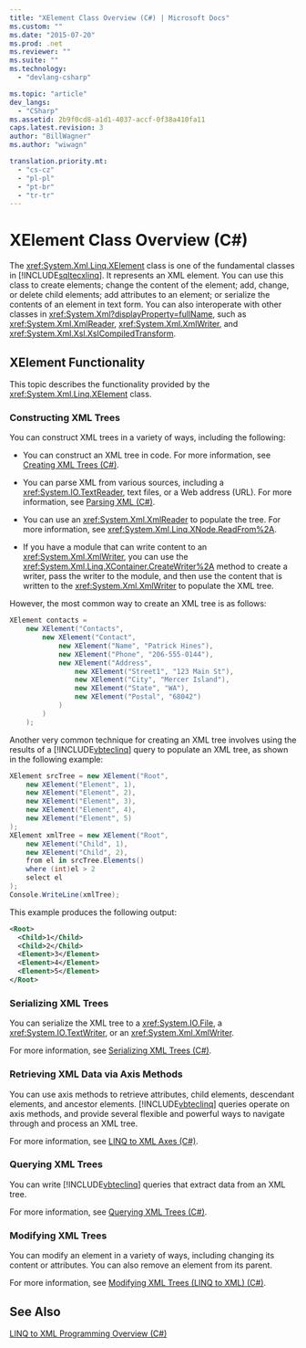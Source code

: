```yaml
---
title: "XElement Class Overview (C#) | Microsoft Docs"
ms.custom: ""
ms.date: "2015-07-20"
ms.prod: .net
ms.reviewer: ""
ms.suite: ""
ms.technology: 
  - "devlang-csharp"

ms.topic: "article"
dev_langs: 
  - "CSharp"
ms.assetid: 2b9f0cd8-a1d1-4037-accf-0f38a410fa11
caps.latest.revision: 3
author: "BillWagner"
ms.author: "wiwagn"

translation.priority.mt: 
  - "cs-cz"
  - "pl-pl"
  - "pt-br"
  - "tr-tr"
---
```

# XElement Class Overview (C#)
The <xref:System.Xml.Linq.XElement> class is one of the fundamental classes in [!INCLUDE[sqltecxlinq](~/includes/sqltecxlinq-md.md)]. It represents an XML element. You can use this class to create elements; change the content of the element; add, change, or delete child elements; add attributes to an element; or serialize the contents of an element in text form. You can also interoperate with other classes in <xref:System.Xml?displayProperty=fullName>, such as <xref:System.Xml.XmlReader>, <xref:System.Xml.XmlWriter>, and <xref:System.Xml.Xsl.XslCompiledTransform>.  
  
## XElement Functionality  
 This topic describes the functionality provided by the <xref:System.Xml.Linq.XElement> class.  
  
### Constructing XML Trees  
 You can construct XML trees in a variety of ways, including the following:  
  
-   You can construct an XML tree in code. For more information, see [Creating XML Trees (C#)](../../../../csharp/programming-guide/concepts/linq/creating-xml-trees.md).  
  
-   You can parse XML from various sources, including a <xref:System.IO.TextReader>, text files, or a Web address (URL). For more information, see [Parsing XML (C#)](../../../../csharp/programming-guide/concepts/linq/parsing-xml.md).  
  
-   You can use an <xref:System.Xml.XmlReader> to populate the tree. For more information, see <xref:System.Xml.Linq.XNode.ReadFrom%2A>.  
  
-   If you have a module that can write content to an <xref:System.Xml.XmlWriter>, you can use the <xref:System.Xml.Linq.XContainer.CreateWriter%2A> method to create a writer, pass the writer to the module, and then use the content that is written to the <xref:System.Xml.XmlWriter> to populate the XML tree.  
  
 However, the most common way to create an XML tree is as follows:  
  
```csharp  
XElement contacts =  
    new XElement("Contacts",  
        new XElement("Contact",  
            new XElement("Name", "Patrick Hines"),   
            new XElement("Phone", "206-555-0144"),  
            new XElement("Address",  
                new XElement("Street1", "123 Main St"),  
                new XElement("City", "Mercer Island"),  
                new XElement("State", "WA"),  
                new XElement("Postal", "68042")  
            )  
        )  
    );  
```  
  
 Another very common technique for creating an XML tree involves using the results of a [!INCLUDE[vbteclinq](~/includes/vbteclinq-md.md)] query to populate an XML tree, as shown in the following example:  
  
```csharp  
XElement srcTree = new XElement("Root",  
    new XElement("Element", 1),  
    new XElement("Element", 2),  
    new XElement("Element", 3),  
    new XElement("Element", 4),  
    new XElement("Element", 5)  
);  
XElement xmlTree = new XElement("Root",  
    new XElement("Child", 1),  
    new XElement("Child", 2),  
    from el in srcTree.Elements()  
    where (int)el > 2  
    select el  
);  
Console.WriteLine(xmlTree);  
```  
  
 This example produces the following output:  
  
```xml  
<Root>  
  <Child>1</Child>  
  <Child>2</Child>  
  <Element>3</Element>  
  <Element>4</Element>  
  <Element>5</Element>  
</Root>  
```  
  
### Serializing XML Trees  
 You can serialize the XML tree to a <xref:System.IO.File>, a <xref:System.IO.TextWriter>, or an <xref:System.Xml.XmlWriter>.  
  
 For more information, see [Serializing XML Trees (C#)](../../../../csharp/programming-guide/concepts/linq/serializing-xml-trees.md).  
  
### Retrieving XML Data via Axis Methods  
 You can use axis methods to retrieve attributes, child elements, descendant elements, and ancestor elements. [!INCLUDE[vbteclinq](~/includes/vbteclinq-md.md)] queries operate on axis methods, and provide several flexible and powerful ways to navigate through and process an XML tree.  
  
 For more information, see [LINQ to XML Axes (C#)](../../../../csharp/programming-guide/concepts/linq/linq-to-xml-axes.md).  
  
### Querying XML Trees  
 You can write [!INCLUDE[vbteclinq](~/includes/vbteclinq-md.md)] queries that extract data from an XML tree.  
  
 For more information, see [Querying XML Trees (C#)](../../../../csharp/programming-guide/concepts/linq/querying-xml-trees.md).  
  
### Modifying XML Trees  
 You can modify an element in a variety of ways, including changing its content or attributes. You can also remove an element from its parent.  
  
 For more information, see [Modifying XML Trees (LINQ to XML) (C#)](../../../../csharp/programming-guide/concepts/linq/modifying-xml-trees-linq-to-xml.md).  
  
## See Also  
 [LINQ to XML Programming Overview (C#)](../../../../csharp/programming-guide/concepts/linq/linq-to-xml-programming-overview.md)